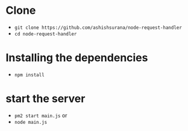 # Clone 
- ```git clone https://github.com/ashishsurana/node-request-handler```
- ```cd node-request-handler```

# Installing the dependencies
- ```npm install```

# start the server
- ```pm2 start main.js```
 or
- ```node main.js```

